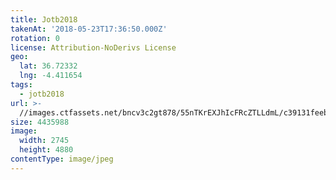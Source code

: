 ```yaml
---
title: Jotb2018
takenAt: '2018-05-23T17:36:50.000Z'
rotation: 0
license: Attribution-NoDerivs License
geo:
  lat: 36.72332
  lng: -4.411654
tags:
  - jotb2018
url: >-
  //images.ctfassets.net/bncv3c2gt878/55nTKrEXJhIcFRcZTLLdmL/c39131feeb11f51cd777a56590715dc1/jotb2018_41797520034_o
size: 4435988
image:
  width: 2745
  height: 4880
contentType: image/jpeg
---
```


